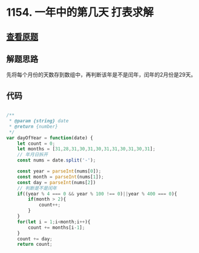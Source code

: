 # 1154. 一年中的第几天 打表求解

## [查看原题](https://leetcode-cn.com/problems/day-of-the-year/)

## 解题思路

先将每个月份的天数存到数组中，再判断该年是不是闰年，闰年的2月份是29天。

## 代码

```javascript

/**
 * @param {string} date
 * @return {number}
 */
var dayOfYear = function(date) {
	let count = 0;
	let months = [31,28,31,30,31,30,31,31,30,31,30,31];
	// 年月日拆开
	const nums = date.split('-');

	const year = parseInt(nums[0]);
	const month = parseInt(nums[1]);
	const day = parseInt(nums[2])
	// 判断是不是闰年
	if((year % 4 === 0 && year % 100 !== 0)||year % 400 === 0){
		if(month > 2){
			count++;
		}
	}
	for(let i = 1;i<month;i++){
		count += months[i-1];
	}
	count += day;
	return count;
```